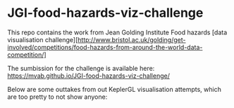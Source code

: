 # JGI-food-hazards-viz-challenge

This repo contains the work from Jean Golding Institute Food hazards [data visualisation challenge][http://www.bristol.ac.uk/golding/get-involved/competitions/food-hazards-from-around-the-world-data-competition/]

The sumbission for the challenge is available here: https://mvab.github.io/JGI-food-hazards-viz-challenge/

Below are some outtakes from out KeplerGL visualisation attempts, which are too pretty to not show anyone: 
